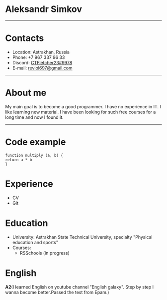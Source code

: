 # Aleksandr Simkov

*****

# Contacts
* Location: Astrakhan, Russia
* Phone: +7 967 337 96 33
* Discord: [CTFletcher23#9978](https://discordapp.com/users/CTFletcher23#9978/)
* E-mail: reviol697@gmail.com

*****

# About me
My main goal is to become a good programmer. I have no experience in IT. I like learning new material. I have been looking for such free courses for a long time and now I found it.

*****

# Code example
```
function multiply (a, b) {
return a * b
}

```

# Experience
* CV
* Git

# Education
* University: Astrakhan State Technical University, specialty "Physical education and sports"
* Courses:
    + RSSchools (in progress)

# English
**A2**(I learned English on youtube channel "English galaxy". Step by step I wanna become better.Passed the test from Epam.)


